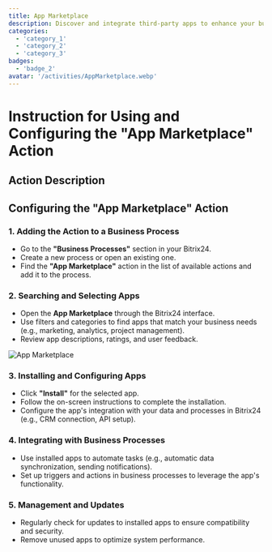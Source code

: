 ```yaml
---
title: App Marketplace
description: Discover and integrate third-party apps to enhance your business.
categories: 
  - 'category_1'
  - 'category_2'
  - 'category_3'
badges:
  - 'badge_2'
avatar: '/activities/AppMarketplace.webp'
---
```

# Instruction for Using and Configuring the "App Marketplace" Action

## Action Description

## **Configuring the "App Marketplace" Action**

### 1. Adding the Action to a Business Process
- Go to the **"Business Processes"** section in your Bitrix24.
- Create a new process or open an existing one.
- Find the **"App Marketplace"** action in the list of available actions and add it to the process.

### 2. Searching and Selecting Apps
- Open the **App Marketplace** through the Bitrix24 interface.
- Use filters and categories to find apps that match your business needs (e.g., marketing, analytics, project management).
- Review app descriptions, ratings, and user feedback.

![App Marketplace](/activities/AppMarketplace.webp)

### 3. Installing and Configuring Apps
- Click **"Install"** for the selected app.
- Follow the on-screen instructions to complete the installation.
- Configure the app's integration with your data and processes in Bitrix24 (e.g., CRM connection, API setup).

### 4. Integrating with Business Processes
- Use installed apps to automate tasks (e.g., automatic data synchronization, sending notifications).
- Set up triggers and actions in business processes to leverage the app's functionality.

### 5. Management and Updates
- Regularly check for updates to installed apps to ensure compatibility and security.
- Remove unused apps to optimize system performance.  
